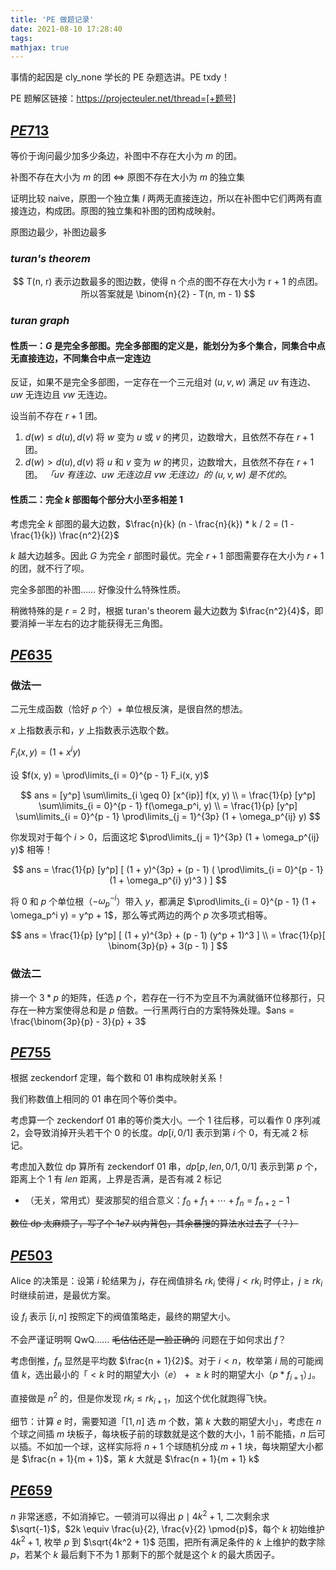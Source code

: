 ```yaml
---
title: 'PE 做题记录'
date: 2021-08-10 17:28:40
tags:
mathjax: true
---
```


事情的起因是 cly_none 学长的 PE 杂题选讲。PE txdy！

PE 题解区链接：https://projecteuler.net/thread=[+题号]

## [$PE713$](https://projecteuler.net/problem=713)

等价于询问最少加多少条边，补图中不存在大小为 $m$ 的团。

补图不存在大小为 $m$ 的团 $\Longleftrightarrow$ 原图不存在大小为 $m$ 的独立集

证明比较 naive，原图一个独立集 $I$ 两两无直接连边，所以在补图中它们两两有直接连边，构成团。原图的独立集和补图的团构成映射。

原图边最少，补图边最多

### *turan's theorem*

$$
T(n, r) 表示边数最多的图边数，使得 n 个点的图不存在大小为 r + 1 的点团。所以答案就是 \binom{n}{2} - T(n, m - 1)
$$

### *turan graph*

#### 性质一：$G$ 是完全多部图。完全多部图的定义是，能划分为多个集合，同集合中点无直接连边，不同集合中点一定连边

反证，如果不是完全多部图，一定存在一个三元组对 $(u, v, w)$ 满足 $uv$ 有连边、$uw$ 无连边且 $vw$ 无连边。

设当前不存在 $r + 1$ 团。
1. $d(w) \leq d(u), d(v)$
将 $w$ 变为 $u$ 或 $v$ 的拷贝，边数增大，且依然不存在 $r + 1$ 团。
2. $d(w) > d(u), d(v)$
将 $u$ 和 $v$ 变为 $w$ 的拷贝，边数增大，且依然不存在 $r + 1$ 团。
*「$uv$ 有连边、$uw$ 无连边且 $vw$ 无连边」的 $(u, v, w)$ 是不优的*。

#### 性质二：完全 $k$ 部图每个部分大小至多相差 $1$

考虑完全 $k$ 部图的最大边数，$\frac{n}{k} (n - \frac{n}{k}) * k / 2 = (1 - \frac{1}{k}) \frac{n^2}{2}$

$k$ 越大边越多。因此 $G$ 为完全 $r$ 部图时最优。完全 $r + 1$ 部图需要存在大小为 $r + 1$ 的团，就不行了呗。

完全多部图的补图…… 好像没什么特殊性质。

稍微特殊的是 $r = 2$ 时，根据 turan's theorem 最大边数为 $\frac{n^2}{4}$，即要消掉一半左右的边才能获得无三角图。

## [$PE635$](https://projecteuler.net/problem=635)

### 做法一

二元生成函数（恰好 $p$ 个）+ 单位根反演，是很自然的想法。

$x$ 上指数表示和，$y$ 上指数表示选取个数。

$F_i(x, y) = (1 + x^i y)$

设 $f(x, y) = \prod\limits_{i = 0}^{p - 1} F_i(x, y)$

$$
ans = [y^p] \sum\limits_{i \geq 0} [x^{ip}] f(x, y) \\
= \frac{1}{p} [y^p] \sum\limits_{i = 0}^{p - 1} f(\omega_p^i, y) \\
= \frac{1}{p} [y^p] \sum\limits_{i = 0}^{p - 1} \prod\limits_{j = 1}^{3p} (1 + \omega_p^{ij} y)
$$

你发现对于每个 $i > 0$，后面这坨 $\prod\limits_{j = 1}^{3p} (1 + \omega_p^{ij} y)$ 相等！

$$
ans = \frac{1}{p} [y^p] [ (1 + y)^{3p} + (p - 1) ( \prod\limits_{i = 0}^{p - 1} (1 + \omega_p^{i} y)^3 ) ]
$$

将 $0$ 和 $p$ 个单位根（$-\omega_p^{-i}$）带入 $y$，都满足 $\prod\limits_{i = 0}^{p - 1} (1 + \omega_p^i y) = y^p + 1$，那么等式两边的两个 $p$ 次多项式相等。

$$
ans = \frac{1}{p} [y^p] [ (1 + y)^{3p} + (p - 1) (y^p + 1)^3 ] \\
= \frac{1}{p}[ \binom{3p}{p} + 3(p - 1) ]
$$
 
### 做法二

排一个 $3 * p$ 的矩阵，任选 $p$ 个，若存在一行不为空且不为满就循环位移那行，只存在一种方案使得总和是 $p$ 倍数。一行黑两行白的方案特殊处理。$ans = \frac{\binom{3p}{p} - 3}{p} + 3$

## [$PE755$](https://projecteuler.net/problem=755)

根据 zeckendorf 定理，每个数和 01 串构成映射关系！

我们称数值上相同的 01 串在同个等价类中。

考虑算一个 zeckendorf 01 串的等价类大小。一个 $1$ 往后移，可以看作 $0$ 序列减 $2$，会导致消掉开头若干个 $0$ 的长度。$dp[i, 0/1]$ 表示到第 $i$ 个 0，有无减 $2$ 标记。

考虑加入数位 dp 算所有 zeckendorf 01 串，$dp[p, len, 0/1, 0/1]$ 表示到第 $p$ 个，距离上个 $1$ 有 $len$ 距离，上界是否满，是否有减 $2$ 标记

* （无关，常用式）斐波那契的组合意义：$f_0 + f_1 + \cdots + f_n = f_{n + 2} - 1$

~~数位 dp 太麻烦了，写了个 $1e7$ 以内背包，其余暴搜的算法水过去了（？）~~

## [$PE503$](https://projecteuler.net/problem=503)

Alice 的决策是：设第 $i$ 轮结果为 $j$，存在阀值排名 $rk_i$ 使得 $j < rk_i$ 时停止，$j \geq rk_i$ 时继续前进，是最优方案。

设 $f_i$ 表示 $[i, n]$ 按照定下的阀值策略走，最终的期望大小。

不会严谨证明啊 QwQ…… ~~毛估估还是一脸正确的~~ 问题在于如何求出 $f$？

考虑倒推，$f_n$ 显然是平均数 $\frac{n + 1}{2}$。对于 $i < n$，枚举第 $i$ 局的可能阀值 $k$，选出最小的「$< k$ 时的期望大小（$e$） + $\geq k$ 时的期望大小（$p * f_{i + 1}$）」。

直接做是 $n^2$ 的，但是你发现 $rk_i \leq rk_{i + 1}$，加这个优化就跑得飞快。

细节：计算 $e$ 时，需要知道「$[1, n]$ 选 $m$ 个数，第 $k$ 大数的期望大小」，考虑在 $n$ 个球之间插 $m$ 块板子，每块板子前的球数就是这个数的大小，$1$ 前不能插，$n$ 后可以插。不如加一个球，这样实际将 $n + 1$ 个球随机分成 $m + 1$ 块，每块期望大小都是 $\frac{n + 1}{m + 1}$，第 $k$ 大就是 $\frac{n + 1}{m + 1} k$

## [$PE659$](https://projecteuler.net/problem=659)

$n$ 非常迷惑，不如消掉它。一顿消可以得出 $p \mid 4k^2 + 1$, 二次剩余求 $\sqrt{-1}$，$2k \equiv \frac{u}{2}, \frac{v}{2} \pmod{p}$，每个 $k$ 初始维护 $4k^2 + 1$, 枚举 $p$ 到 $\sqrt{4k^2 + 1}$ 范围，把所有满足条件的 $k$ 上维护的数字除 $p$，若某个 $k$ 最后剩下不为 $1$ 那剩下的那个就是这个 $k$ 的最大质因子。